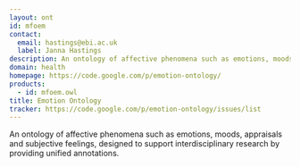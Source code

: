 ```yaml
---
layout: ont
id: mfoem
contact: 
  email: hastings@ebi.ac.uk
  label: Janna Hastings
description: An ontology of affective phenomena such as emotions, moods, appraisals and subjective feelings, designed to support interdisciplinary research by providing unified annotations.
domain: health
homepage: https://code.google.com/p/emotion-ontology/
products: 
  - id: mfoem.owl
title: Emotion Ontology
tracker: https://code.google.com/p/emotion-ontology/issues/list
---
```


An ontology of affective phenomena such as emotions, moods, appraisals and subjective feelings, designed to support interdisciplinary research by providing unified annotations.